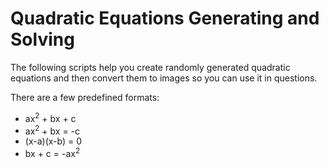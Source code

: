# Quadratic Equations Generating and Solving

The following scripts help you create randomly generated quadratic equations and then convert them to images so you can use it in questions.

There are a few predefined formats: 
- ax<sup>2</sup> + bx + c
- ax<sup>2</sup> + bx = -c
- (x-a)(x-b) = 0
- bx + c = -ax<sup>2</sup>
